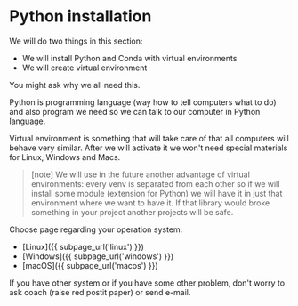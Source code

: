 # Python installation

We will do two things in this section:

* We will install Python and Conda with virtual environments
* We will create virtual environment

You might ask why we all need this.

Python is programming language (way how to tell computers what to do)
and also program we need so we can talk to our computer in Python language.

Virtual environment is something that will take care of that all computers
will behave very similar.
After we will activate it we won't need special materials for Linux,
Windows and Macs.


> [note]
> We will use in the future another advantage of virtual environments: 
> every venv is separated from each other so if we will install some
> module (extension for Python) we will have it in just that environment
> where we want to have it. If that library would broke something in your 
> project another projects will be safe. 

Choose page regarding your operation system:

* [Linux]({{ subpage_url('linux') }})
* [Windows]({{ subpage_url('windows') }})
* [macOS]({{ subpage_url('macos') }})


If you have other system or if you have some other problem, don't worry
to ask coach (raise red postit paper) or send e-mail.



